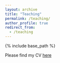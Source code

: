 ```yaml
---
layout: archive
title: "Teaching"
permalink: /teaching/
author_profile: true
redirect_from:
  - /teaching
---
```


{% include base_path %}

Please find my CV [here](https://danaesavi.github.io/files/CV_Danae.pdf)

